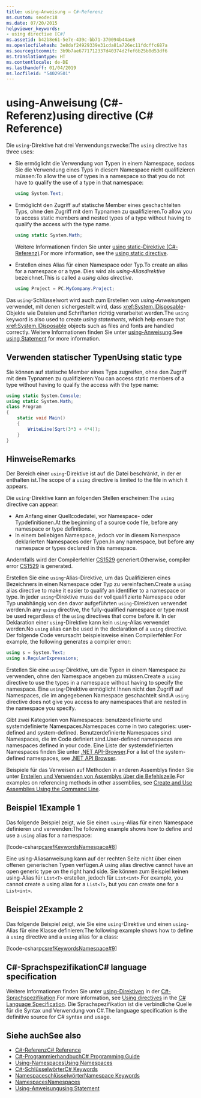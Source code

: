 ```yaml
---
title: using-Anweisung – C#-Referenz
ms.custom: seodec18
ms.date: 07/20/2015
helpviewer_keywords:
- using directive [C#]
ms.assetid: b42b8e61-5e7e-439c-bb71-370094b44ae8
ms.openlocfilehash: 3e8daf24929339e31cda81a726ec11fdcffc687a
ms.sourcegitcommit: 3b9b7ae6771712337d40374d2fef6b25b0d53df6
ms.translationtype: HT
ms.contentlocale: de-DE
ms.lasthandoff: 01/04/2019
ms.locfileid: "54029501"
---
```

# <a name="using-directive-c-reference"></a><span data-ttu-id="75629-102">using-Anweisung (C#-Referenz)</span><span class="sxs-lookup"><span data-stu-id="75629-102">using directive (C# Reference)</span></span>

<span data-ttu-id="75629-103">Die `using`-Direktive hat drei Verwendungszwecke:</span><span class="sxs-lookup"><span data-stu-id="75629-103">The `using` directive has three uses:</span></span>

- <span data-ttu-id="75629-104">Sie ermöglicht die Verwendung von Typen in einem Namespace, sodass Sie die Verwendung eines Typs in diesem Namespace nicht qualifizieren müssen:</span><span class="sxs-lookup"><span data-stu-id="75629-104">To allow the use of types in a namespace so that you do not have to qualify the use of a type in that namespace:</span></span>

    ```csharp
    using System.Text;
    ```

- <span data-ttu-id="75629-105">Ermöglicht den Zugriff auf statische Member eines geschachtelten Typs, ohne den Zugriff mit dem Typnamen zu qualifizieren.</span><span class="sxs-lookup"><span data-stu-id="75629-105">To allow you to access static members and nested types of a type without having to qualify the access with the type name.</span></span>

    ```csharp
    using static System.Math;
    ```

    <span data-ttu-id="75629-106">Weitere Informationen finden Sie unter [using static-Direktive (C#-Referenz)](using-static.md).</span><span class="sxs-lookup"><span data-stu-id="75629-106">For more information, see the [using static directive](using-static.md).</span></span>

- <span data-ttu-id="75629-107">Erstellen eines Alias für einen Namespace oder Typ.</span><span class="sxs-lookup"><span data-stu-id="75629-107">To create an alias for a namespace or a type.</span></span> <span data-ttu-id="75629-108">Dies wird als *using-Aliasdirektive* bezeichnet.</span><span class="sxs-lookup"><span data-stu-id="75629-108">This is called a *using alias directive*.</span></span>

    ```csharp
    using Project = PC.MyCompany.Project;
    ```

<span data-ttu-id="75629-109">Das `using`-Schlüsselwort wird auch zum Erstellen von *using-Anweisungen* verwendet, mit denen sichergestellt wird, dass <xref:System.IDisposable>-Objekte wie Dateien und Schriftarten richtig verarbeitet werden.</span><span class="sxs-lookup"><span data-stu-id="75629-109">The `using` keyword is also used to create *using statements*, which help ensure that <xref:System.IDisposable> objects such as files and fonts are handled correctly.</span></span> <span data-ttu-id="75629-110">Weitere Informationen finden Sie unter [using-Anweisung](using-statement.md).</span><span class="sxs-lookup"><span data-stu-id="75629-110">See [using Statement](using-statement.md) for more information.</span></span>

## <a name="using-static-type"></a><span data-ttu-id="75629-111">Verwenden statischer Typen</span><span class="sxs-lookup"><span data-stu-id="75629-111">Using static type</span></span>

<span data-ttu-id="75629-112">Sie können auf statische Member eines Typs zugreifen, ohne den Zugriff mit dem Typnamen zu qualifizieren:</span><span class="sxs-lookup"><span data-stu-id="75629-112">You can access static members of a type without having to qualify the access with the type name:</span></span>

```csharp
using static System.Console;
using static System.Math;
class Program
{
    static void Main()
    {
        WriteLine(Sqrt(3*3 + 4*4));
    }
}
```

## <a name="remarks"></a><span data-ttu-id="75629-113">Hinweise</span><span class="sxs-lookup"><span data-stu-id="75629-113">Remarks</span></span>

<span data-ttu-id="75629-114">Der Bereich einer `using`-Direktive ist auf die Datei beschränkt, in der er enthalten ist.</span><span class="sxs-lookup"><span data-stu-id="75629-114">The scope of a `using` directive is limited to the file in which it appears.</span></span>

<span data-ttu-id="75629-115">Die `using`-Direktive kann an folgenden Stellen erscheinen:</span><span class="sxs-lookup"><span data-stu-id="75629-115">The `using` directive can appear:</span></span>

- <span data-ttu-id="75629-116">Am Anfang einer Quellcodedatei, vor Namespace- oder Typdefinitionen.</span><span class="sxs-lookup"><span data-stu-id="75629-116">At the beginning of a source code file, before any namespace or type definitions.</span></span>
- <span data-ttu-id="75629-117">In einem beliebigen Namespace, jedoch vor in diesem Namespace deklarierten Namespaces oder Typen.</span><span class="sxs-lookup"><span data-stu-id="75629-117">In any namespace, but before any namespace or types declared in this namespace.</span></span>

<span data-ttu-id="75629-118">Andernfalls wird der Compilerfehler [CS1529](../../misc/cs1529.md) generiert.</span><span class="sxs-lookup"><span data-stu-id="75629-118">Otherwise, compiler error [CS1529](../../misc/cs1529.md) is generated.</span></span>

<span data-ttu-id="75629-119">Erstellen Sie eine `using`-Alias-Direktive, um das Qualifizieren eines Bezeichners in einen Namespace oder Typ zu vereinfachen.</span><span class="sxs-lookup"><span data-stu-id="75629-119">Create a `using` alias directive to make it easier to qualify an identifier to a namespace or type.</span></span> <span data-ttu-id="75629-120">In jeder `using`-Direktive muss der vollqualifizierte Namespace oder Typ unabhängig von den davor aufgeführten `using`-Direktiven verwendet werden.</span><span class="sxs-lookup"><span data-stu-id="75629-120">In any `using` directive, the fully-qualified namespace or type must be used regardless of the `using` directives that come before it.</span></span> <span data-ttu-id="75629-121">In der Deklaration einer `using`-Direktive kann kein `using`-Alias verwendet werden.</span><span class="sxs-lookup"><span data-stu-id="75629-121">No `using` alias can be used in the declaration of a `using` directive.</span></span> <span data-ttu-id="75629-122">Der folgende Code verursacht beispielsweise einen Compilerfehler:</span><span class="sxs-lookup"><span data-stu-id="75629-122">For example, the following generates a compiler error:</span></span>

```csharp
using s = System.Text;
using s.RegularExpressions;
```

<span data-ttu-id="75629-123">Erstellen Sie eine `using`-Direktive, um die Typen in einem Namespace zu verwenden, ohne den Namespace angeben zu müssen.</span><span class="sxs-lookup"><span data-stu-id="75629-123">Create a `using` directive to use the types in a namespace without having to specify the namespace.</span></span> <span data-ttu-id="75629-124">Eine `using`-Direktive ermöglicht Ihnen nicht den Zugriff auf Namespaces, die im angegebenen Namespace geschachtelt sind.</span><span class="sxs-lookup"><span data-stu-id="75629-124">A `using` directive does not give you access to any namespaces that are nested in the namespace you specify.</span></span>

<span data-ttu-id="75629-125">Gibt zwei Kategorien von Namespaces: benutzerdefinierte und systemdefinierte Namespaces.</span><span class="sxs-lookup"><span data-stu-id="75629-125">Namespaces come in two categories: user-defined and system-defined.</span></span> <span data-ttu-id="75629-126">Benutzerdefinierte Namespaces sind Namespaces, die im Code definiert sind.</span><span class="sxs-lookup"><span data-stu-id="75629-126">User-defined namespaces are namespaces defined in your code.</span></span> <span data-ttu-id="75629-127">Eine Liste der systemdefinierten Namespaces finden Sie unter [.NET API-Browser](../../../../api/index.md).</span><span class="sxs-lookup"><span data-stu-id="75629-127">For a list of the system-defined namespaces, see [.NET API Browser](../../../../api/index.md).</span></span>

<span data-ttu-id="75629-128">Beispiele für das Verweisen auf Methoden in anderen Assemblys finden Sie unter [Erstellen und Verwenden von Assemblys über die Befehlszeile](../../programming-guide/concepts/assemblies-gac/how-to-create-and-use-assemblies-using-the-command-line.md).</span><span class="sxs-lookup"><span data-stu-id="75629-128">For examples on referencing methods in other assemblies, see [Create and Use Assemblies Using the Command Line](../../programming-guide/concepts/assemblies-gac/how-to-create-and-use-assemblies-using-the-command-line.md).</span></span>

## <a name="example-1"></a><span data-ttu-id="75629-129">Beispiel 1</span><span class="sxs-lookup"><span data-stu-id="75629-129">Example 1</span></span>

<span data-ttu-id="75629-130">Das folgende Beispiel zeigt, wie Sie einen `using`-Alias für einen Namespace definieren und verwenden:</span><span class="sxs-lookup"><span data-stu-id="75629-130">The following example shows how to define and use a `using` alias for a namespace:</span></span>

[!code-csharp[csrefKeywordsNamespace#8](~/samples/snippets/csharp/VS_Snippets_VBCSharp/csrefKeywordsNamespace/CS/csrefKeywordsNamespace2.cs#8)]

<span data-ttu-id="75629-131">Eine using-Aliasanweisung kann auf der rechten Seite nicht über einen offenen generischen Typen verfügen.</span><span class="sxs-lookup"><span data-stu-id="75629-131">A using alias directive cannot have an open generic type on the right hand side.</span></span> <span data-ttu-id="75629-132">Sie können zum Beispiel keinen using-Alias für `List<T>` erstellen, jedoch für `List<int>`.</span><span class="sxs-lookup"><span data-stu-id="75629-132">For example, you cannot create a using alias for a `List<T>`, but you can create one for a `List<int>`.</span></span>

## <a name="example-2"></a><span data-ttu-id="75629-133">Beispiel 2</span><span class="sxs-lookup"><span data-stu-id="75629-133">Example 2</span></span>

<span data-ttu-id="75629-134">Das folgende Beispiel zeigt, wie Sie eine `using`-Direktive und einen `using`-Alias für eine Klasse definieren:</span><span class="sxs-lookup"><span data-stu-id="75629-134">The following example shows how to define a `using` directive and a `using` alias for a class:</span></span>

[!code-csharp[csrefKeywordsNamespace#9](~/samples/snippets/csharp/VS_Snippets_VBCSharp/csrefKeywordsNamespace/CS/csrefKeywordsNamespace2.cs#9)]

## <a name="c-language-specification"></a><span data-ttu-id="75629-135">C#-Sprachspezifikation</span><span class="sxs-lookup"><span data-stu-id="75629-135">C# language specification</span></span>

<span data-ttu-id="75629-136">Weitere Informationen finden Sie unter [using-Direktiven](~/_csharplang/spec/namespaces.md#using-directives) in der [C#-Sprachspezifikation](../language-specification/index.md).</span><span class="sxs-lookup"><span data-stu-id="75629-136">For more information, see [Using directives](~/_csharplang/spec/namespaces.md#using-directives) in the [C# Language Specification](../language-specification/index.md).</span></span> <span data-ttu-id="75629-137">Die Sprachspezifikation ist die verbindliche Quelle für die Syntax und Verwendung von C#.</span><span class="sxs-lookup"><span data-stu-id="75629-137">The language specification is the definitive source for C# syntax and usage.</span></span>

## <a name="see-also"></a><span data-ttu-id="75629-138">Siehe auch</span><span class="sxs-lookup"><span data-stu-id="75629-138">See also</span></span>

- [<span data-ttu-id="75629-139">C#-Referenz</span><span class="sxs-lookup"><span data-stu-id="75629-139">C# Reference</span></span>](../index.md)
- [<span data-ttu-id="75629-140">C#-Programmierhandbuch</span><span class="sxs-lookup"><span data-stu-id="75629-140">C# Programming Guide</span></span>](../../programming-guide/index.md)
- [<span data-ttu-id="75629-141">Using-Namespaces</span><span class="sxs-lookup"><span data-stu-id="75629-141">Using Namespaces</span></span>](../../programming-guide/namespaces/using-namespaces.md)
- [<span data-ttu-id="75629-142">C#-Schlüsselwörter</span><span class="sxs-lookup"><span data-stu-id="75629-142">C# Keywords</span></span>](index.md)
- [<span data-ttu-id="75629-143">Namespaceschlüsselwörter</span><span class="sxs-lookup"><span data-stu-id="75629-143">Namespace Keywords</span></span>](namespace-keywords.md)
- [<span data-ttu-id="75629-144">Namespaces</span><span class="sxs-lookup"><span data-stu-id="75629-144">Namespaces</span></span>](../../programming-guide/namespaces/index.md)
- [<span data-ttu-id="75629-145">Using-Anweisung</span><span class="sxs-lookup"><span data-stu-id="75629-145">using Statement</span></span>](using-statement.md)
